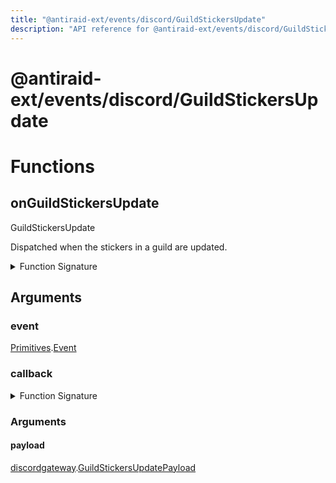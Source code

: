```yaml
---
title: "@antiraid-ext/events/discord/GuildStickersUpdate"
description: "API reference for @antiraid-ext/events/discord/GuildStickersUpdate"
---
```


<div id="@antiraid-ext/events/discord/GuildStickersUpdate"></div>

# @antiraid-ext/events/discord/GuildStickersUpdate

<div id="Functions"></div>

# Functions

<div id="onGuildStickersUpdate"></div>

## onGuildStickersUpdate

GuildStickersUpdate



Dispatched when the stickers in a guild are updated.

<details>
<summary>Function Signature</summary>

```luau
--- GuildStickersUpdate
---
--- Dispatched when the stickers in a guild are updated.
function onGuildStickersUpdate(event: Primitives.Event, callback: (payload: discordgateway.GuildStickersUpdatePayload) -> ()) end
```

</details>

<div id="Arguments"></div>

## Arguments

<div id="event"></div>

### event

[Primitives](#module.Primitives).[Event](#Event)



<div id="callback"></div>

### callback

<details>
<summary>Function Signature</summary>

```luau
callback: (payload: discordgateway.GuildStickersUpdatePayload) -> ()
```

</details>

<div id="Arguments"></div>

### Arguments

<div id="payload"></div>

#### payload

[discordgateway](#module.discordgateway).[GuildStickersUpdatePayload](#GuildStickersUpdatePayload)



